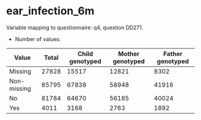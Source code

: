 # ear_infection_6m
Variable mapping to questionnaire: q4, question DD271.
- Number of values:

| Value | Total | Child genotyped | Mother genotyped | Father genotyped |
| ----- | ----- | --------------- | ---------------- | ---------------- |
| Missing | 27828 | 15517 | 12821 | 8302 |
| Non-missing | 85795 | 67838 | 58948 | 41916 |
| No | 81784 | 64670 | 56185 |40024 |
| Yes | 4011 | 3168 | 2763 |1892 |



